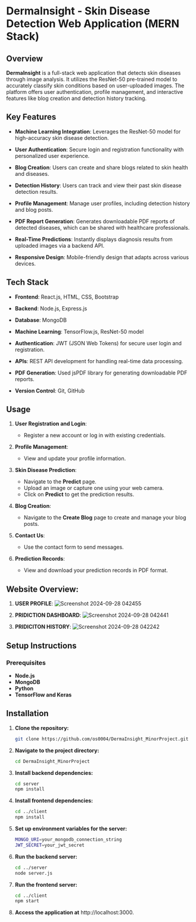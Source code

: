 # DermaInsight - Skin Disease Detection Web Application (MERN Stack)

## Overview
**DermaInsight** is a full-stack web application that detects skin diseases through image analysis. It utilizes the ResNet-50 pre-trained model to accurately classify skin conditions based on user-uploaded images. The platform offers user authentication, profile management, and interactive features like blog creation and detection history tracking.

## Key Features
- **Machine Learning Integration**: 
  Leverages the ResNet-50 model for high-accuracy skin disease detection.
  
- **User Authentication**:
  Secure login and registration functionality with personalized user experience.
  
- **Blog Creation**:
  Users can create and share blogs related to skin health and diseases.
  
- **Detection History**:
  Users can track and view their past skin disease detection results.

- **Profile Management**:
  Manage user profiles, including detection history and blog posts.

- **PDF Report Generation**:
  Generates downloadable PDF reports of detected diseases, which can be shared with healthcare professionals.

- **Real-Time Predictions**:
  Instantly displays diagnosis results from uploaded images via a backend API.

- **Responsive Design**:
  Mobile-friendly design that adapts across various devices.

## Tech Stack
- **Frontend**: 
  React.js, HTML, CSS, Bootstrap
  
- **Backend**: 
  Node.js, Express.js

- **Database**: 
  MongoDB

- **Machine Learning**: 
  TensorFlow.js, ResNet-50 model

- **Authentication**: 
  JWT (JSON Web Tokens) for secure user login and registration.

- **APIs**: 
  REST API development for handling real-time data processing.

- **PDF Generation**: 
  Used jsPDF library for generating downloadable PDF reports.

- **Version Control**: 
  Git, GitHub
 
## Usage

1. **User Registration and Login**: 
   - Register a new account or log in with existing credentials.

2. **Profile Management**: 
   - View and update your profile information.

3. **Skin Disease Prediction**:
   - Navigate to the **Predict** page.
   - Upload an image or capture one using your web camera.
   - Click on **Predict** to get the prediction results.

4. **Blog Creation**: 
   - Navigate to the **Create Blog** page to create and manage your blog posts.

5. **Contact Us**: 
   - Use the contact form to send messages.

6. **Prediction Records**: 
   - View and download your prediction records in PDF format.
  
## Website Overview:

1. **USER PROFILE**:
  ![Screenshot 2024-09-28 042455](https://github.com/user-attachments/assets/9be5feab-9ffe-434a-8b23-ec8351affea6)

3. **PRIDICTION DASHBOARD**:
  ![Screenshot 2024-09-28 042441](https://github.com/user-attachments/assets/58710c34-2c5b-446c-a711-c41db7b104d8)

5. **PRIDICITON HISTORY**:
  ![Screenshot 2024-09-28 042242](https://github.com/user-attachments/assets/6a711b7a-05c6-470c-8215-2a147c7d44be)
       
## Setup Instructions

### Prerequisites
- **Node.js**
- **MongoDB**
- **Python**
- **TensorFlow and Keras**
  
## Installation
1. **Clone the repository:**
   ```bash
   git clone https://github.com/os0004/DermaInsight_MinorProject.git
   
2. **Navigate to the project directory:**
   ```bash
   cd DermaInsight_MinorProject

3. **Install backend dependencies:**
   ```bash
   cd server
   npm install

4. **Install frontend dependencies:**
   ```bash
   cd ../client
   npm install

5. **Set up environment variables for the server:**
   ```bash
   MONGO_URI=your_mongodb_connection_string
   JWT_SECRET=your_jwt_secret

6. **Run the backend server:**
   ```bash
   cd ../server
   node server.js

7. **Run the frontend server:**
   ```bash
   cd ../client
   npm start

8. **Access the application at** http://localhost:3000.




